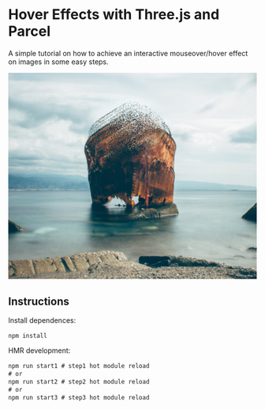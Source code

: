 # Hover Effects with Three.js and Parcel

A simple tutorial on how to achieve an interactive mouseover/hover effect on images in some easy steps.

<img src="review.png" alt="Review" title="Review Project">


## Instructions

Install dependences:

```shell
npm install
```

HMR development:
```shell
npm run start1 # step1 hot module reload
# or
npm run start2 # step2 hot module reload
# or
npm run start3 # step3 hot module reload
```
